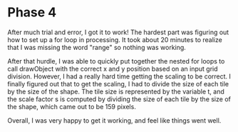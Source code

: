 # Phase 4

After much trial and error, I got it to work! The hardest part was figuring out how to set up a for loop in processing. It took about 20 minutes to realize that I was missing the word "range" so nothing was working.

After that hurdle, I was able to quickly put together the nested for loops to call drawObject with the correct x and y position based on an input grid division. However, I had a really hard time getting the scaling to be correct. I finally figured out that to get the scaling, I had to divide the size of each tile by the size of the shape. The tile size is represented by the variable t, and the scale factor s is computed by dividing the size of each tile by the size of the shape, which came out to be 159 pixels.

Overall, I was very happy to get it working, and feel like things went well. 
